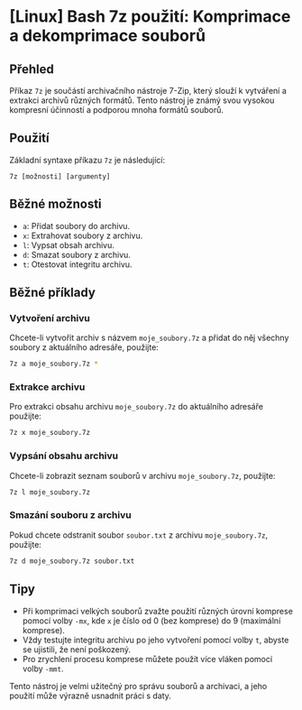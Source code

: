 # [Linux] Bash 7z použití: Komprimace a dekomprimace souborů

## Přehled
Příkaz `7z` je součástí archivačního nástroje 7-Zip, který slouží k vytváření a extrakci archivů různých formátů. Tento nástroj je známý svou vysokou kompresní účinností a podporou mnoha formátů souborů.

## Použití
Základní syntaxe příkazu `7z` je následující:

```
7z [možnosti] [argumenty]
```

## Běžné možnosti
- `a`: Přidat soubory do archivu.
- `x`: Extrahovat soubory z archivu.
- `l`: Vypsat obsah archivu.
- `d`: Smazat soubory z archivu.
- `t`: Otestovat integritu archivu.

## Běžné příklady
### Vytvoření archivu
Chcete-li vytvořit archiv s názvem `moje_soubory.7z` a přidat do něj všechny soubory z aktuálního adresáře, použijte:

```bash
7z a moje_soubory.7z *
```

### Extrakce archivu
Pro extrakci obsahu archivu `moje_soubory.7z` do aktuálního adresáře použijte:

```bash
7z x moje_soubory.7z
```

### Vypsání obsahu archivu
Chcete-li zobrazit seznam souborů v archivu `moje_soubory.7z`, použijte:

```bash
7z l moje_soubory.7z
```

### Smazání souboru z archivu
Pokud chcete odstranit soubor `soubor.txt` z archivu `moje_soubory.7z`, použijte:

```bash
7z d moje_soubory.7z soubor.txt
```

## Tipy
- Při komprimaci velkých souborů zvažte použití různých úrovní komprese pomocí volby `-mx`, kde `x` je číslo od 0 (bez komprese) do 9 (maximální komprese).
- Vždy testujte integritu archivu po jeho vytvoření pomocí volby `t`, abyste se ujistili, že není poškozený.
- Pro zrychlení procesu komprese můžete použít více vláken pomocí volby `-mmt`.

Tento nástroj je velmi užitečný pro správu souborů a archivaci, a jeho použití může výrazně usnadnit práci s daty.